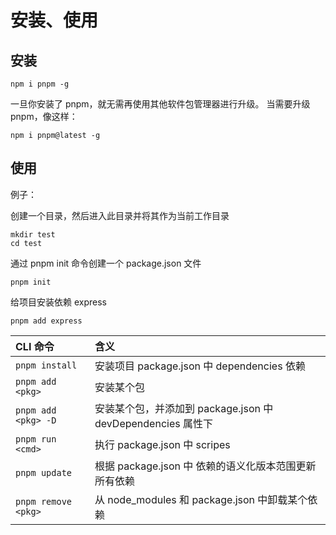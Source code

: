 # 安装、使用

## 安装

`npm i pnpm -g`

一旦你安装了 pnpm，就无需再使用其他软件包管理器进行升级。 当需要升级 pnpm，像这样：

```shell
npm i pnpm@latest -g
```

## 使用

例子：

创建一个目录，然后进入此目录并将其作为当前工作目录

```shell
mkdir test
cd test
```

通过 pnpm init 命令创建一个 package.json 文件

```shell
pnpm init
```

给项目安装依赖 express

```shell
pnpm add express
```

| CLI 命令 | 含义 |
| :---- | :---- |
| `pnpm install` | 安装项目 package.json 中 dependencies 依赖 |
| `pnpm add <pkg>` | 安装某个包 |
| `pnpm add <pkg> -D` | 安装某个包，并添加到 package.json 中 devDependencies 属性下 |
| `pnpm run <cmd>` | 执行 package.json 中 scripes |
| `pnpm update` | 根据 package.json 中 依赖的语义化版本范围更新所有依赖 |
| `pnpm remove <pkg>` | 从 node_modules 和 package.json 中卸载某个依赖 |
